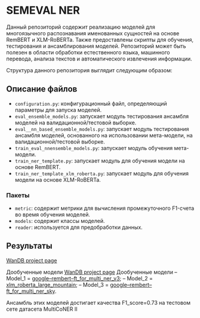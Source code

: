 # SEMEVAL NER

Данный репозиторий содержит реализацию моделей для многоязычного распознавания именованных сущностей на основе RemBERT и XLM-RoBERTa. Также предоставлены скрипты для обучения, тестирования и ансамблирования моделей. Репозиторий может быть полезен в области обработки естественного языка, машинного перевода, анализа текстов и автоматического извлечения информации.

Структура данного репозитория выглядит следующим образом:

## Описание файлов

- `configuration.py`: конфигурационный файл, определяющий параметры для запуска моделей.
- `eval_ensemble_models.py`: запускает модуль тестирования ансамбля моделей на валидационной/тестовой выборке.
- `eval__nn_based_ensemble_models.py`: запускает модуль тестирования ансамбля моделей, основанного на использовании мета-модели, на валидационной/тестовой выборке.
- `train_eval_nnensemble_models.py`: запускает модуль обучения мета-модели.
- `train_ner_template.py`: запускает модуль для обучения модели на основе RemBERT.
- `train_ner_template_xlm_roberta.py`: запускает модуль для обучения модели на основе XLM-RoBERTa.

### Пакеты

- `metric`: содержит метрики для вычисления промежуточного F1-счета во время обучения моделей.
- `models`: содержит классы моделей.
- `reader`: используется для предобработки данных.

## Результаты
[WanDB project page](https://wandb.ai/mishaya/NER%20multilangual?workspace=user-mishaya "WanDB project page")

Дообученные модели
[WanDB project page](https://wandb.ai/mishaya/NER%20multilangual?workspace=user-mishaya "WanDB project page")
Дообученные модели
–	Model_1 = [google–rembert–ft_for_multi_ner_v3](https://drive.google.com/file/d/1IRrip01noCquGDDFcV14Qw-SRjUwkXHB/view?usp=share_link "google–rembert–ft_for_multi_ner_v3");
–	Model_2 = [xlm_roberta_large_mountain](https://drive.google.com/file/d/1EPObulw4HYZngsM3Bf0IfHNBruTz42Tz/view?usp=share_link);
–	Model_3 = [google–rembert–ft_for_multi_ner_sky](https://drive.google.com/file/d/18-GOgvwAjC39_HajBnalgshmy14jd-MR/view?usp=share_link).

Ансамбль этих моделей достигает качества F1_score=0.73 на тестовом сете датасета MultiCoNER II

